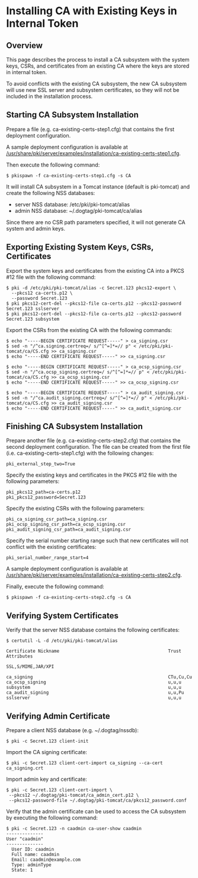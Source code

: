 Installing CA with Existing Keys in Internal Token
==================================================

Overview
--------

This page describes the process to install a CA subsystem with the system keys, CSRs, and certificates from an existing CA
where the keys are stored in internal token.

To avoid conflicts with the existing CA subsystem, the new CA subsystem will use new SSL server and subsystem certificates,
so they will not be included in the installation process.

Starting CA Subsystem Installation
----------------------------------

Prepare a file (e.g. ca-existing-certs-step1.cfg) that contains the first deployment configuration.

A sample deployment configuration is available at [/usr/share/pki/server/examples/installation/ca-existing-certs-step1.cfg](../../../base/server/examples/installation/ca-existing-certs-step1.cfg).

Then execute the following command:

```
$ pkispawn -f ca-existing-certs-step1.cfg -s CA
```

It will install CA subsystem in a Tomcat instance (default is pki-tomcat) and create the following NSS databases:
* server NSS database: /etc/pki/pki-tomcat/alias
* admin NSS database: ~/.dogtag/pki-tomcat/ca/alias

Since there are no CSR path parameters specified, it will not generate CA system and admin keys.

Exporting Existing System Keys, CSRs, Certificates
--------------------------------------------------

Export the system keys and certificates from the existing CA into a PKCS #12 file with the following command:

```
$ pki -d /etc/pki/pki-tomcat/alias -c Secret.123 pkcs12-export \
  --pkcs12 ca-certs.p12 \
  --password Secret.123
$ pki pkcs12-cert-del --pkcs12-file ca-certs.p12 --pkcs12-password Secret.123 sslserver
$ pki pkcs12-cert-del --pkcs12-file ca-certs.p12 --pkcs12-password Secret.123 subsystem
```

Export the CSRs from the existing CA with the following commands:

```
$ echo "-----BEGIN CERTIFICATE REQUEST-----" > ca_signing.csr
$ sed -n "/^ca.signing.certreq=/ s/^[^=]*=// p" < /etc/pki/pki-tomcat/ca/CS.cfg >> ca_signing.csr
$ echo "-----END CERTIFICATE REQUEST-----" >> ca_signing.csr

$ echo "-----BEGIN CERTIFICATE REQUEST-----" > ca_ocsp_signing.csr
$ sed -n "/^ca.ocsp_signing.certreq=/ s/^[^=]*=// p" < /etc/pki/pki-tomcat/ca/CS.cfg >> ca_ocsp_signing.csr
$ echo "-----END CERTIFICATE REQUEST-----" >> ca_ocsp_signing.csr

$ echo "-----BEGIN CERTIFICATE REQUEST-----" > ca_audit_signing.csr
$ sed -n "/^ca.audit_signing.certreq=/ s/^[^=]*=// p" < /etc/pki/pki-tomcat/ca/CS.cfg >> ca_audit_signing.csr
$ echo "-----END CERTIFICATE REQUEST-----" >> ca_audit_signing.csr
```

Finishing CA Subsystem Installation
-----------------------------------

Prepare another file (e.g. ca-existing-certs-step2.cfg) that contains the second deployment configuration.
The file can be created from the first file (i.e. ca-existing-certs-step1.cfg) with the following changes:

```
pki_external_step_two=True
```

Specify the existing keys and certificates in the PKCS #12 file with the following parameters:

```
pki_pkcs12_path=ca-certs.p12
pki_pkcs12_password=Secret.123
```

Specify the existing CSRs with the following parameters:

```
pki_ca_signing_csr_path=ca_signing.csr
pki_ocsp_signing_csr_path=ca_ocsp_signing.csr
pki_audit_signing_csr_path=ca_audit_signing.csr
```

Specify the serial number starting range such that new certificates will not conflict with the existing certificates:

```
pki_serial_number_range_start=4
```

A sample deployment configuration is available at [/usr/share/pki/server/examples/installation/ca-existing-certs-step2.cfg](../../../base/server/examples/installation/ca-existing-certs-step2.cfg).

Finally, execute the following command:

```
$ pkispawn -f ca-existing-certs-step2.cfg -s CA
```

Verifying System Certificates
-----------------------------

Verify that the server NSS database contains the following certificates:

```
$ certutil -L -d /etc/pki/pki-tomcat/alias

Certificate Nickname                                         Trust Attributes
                                                             SSL,S/MIME,JAR/XPI

ca_signing                                                   CTu,Cu,Cu
ca_ocsp_signing                                              u,u,u
subsystem                                                    u,u,u
ca_audit_signing                                             u,u,Pu
sslserver                                                    u,u,u
```

Verifying Admin Certificate
---------------------------

Prepare a client NSS database (e.g. ~/.dogtag/nssdb):

```
$ pki -c Secret.123 client-init
```

Import the CA signing certificate:

```
$ pki -c Secret.123 client-cert-import ca_signing --ca-cert ca_signing.crt
```

Import admin key and certificate:

```
$ pki -c Secret.123 client-cert-import \
 --pkcs12 ~/.dogtag/pki-tomcat/ca_admin_cert.p12 \
 --pkcs12-password-file ~/.dogtag/pki-tomcat/ca/pkcs12_password.conf
```

Verify that the admin certificate can be used to access the CA subsystem by executing the following command:

```
$ pki -c Secret.123 -n caadmin ca-user-show caadmin
--------------
User "caadmin"
--------------
  User ID: caadmin
  Full name: caadmin
  Email: caadmin@example.com
  Type: adminType
  State: 1
```
